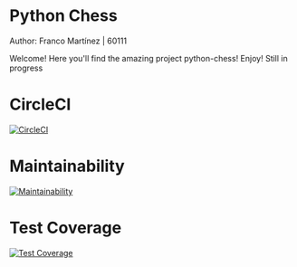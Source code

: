 # Python Chess
Author: Franco Martínez | 60111

Welcome! Here you'll find the amazing project python-chess! Enjoy!
Still in progress

# CircleCI
[![CircleCI](https://dl.circleci.com/status-badge/img/gh/um-computacion-tm/ajedrez-2024-framartinez24/tree/development.svg?style=svg)](https://dl.circleci.com/status-badge/redirect/gh/um-computacion-tm/ajedrez-2024-framartinez24/tree/development)

# Maintainability
[![Maintainability](https://api.codeclimate.com/v1/badges/83c1d6d27af740c3a7f7/maintainability)](https://codeclimate.com/github/um-computacion-tm/ajedrez-2024-framartinez24/maintainability)


# Test Coverage
[![Test Coverage](https://api.codeclimate.com/v1/badges/83c1d6d27af740c3a7f7/test_coverage)](https://codeclimate.com/github/um-computacion-tm/ajedrez-2024-framartinez24/test_coverage)